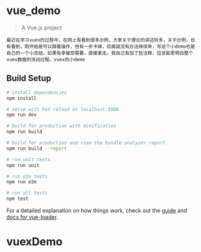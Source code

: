 # vue_demo

> A Vue.js project

```
最近在学习vuex的过程中，在网上有看到很多示例，大家关于理论的讲述较多，关于示例，也有看到，刚开始是可以跟着操作，但有一步卡掉，后面就没有办法继续来，写这个小demo也是自己的一个小总结，如果有幸被您需要，直接拿走。我自己有加了些注释，应该能更明白整个vuex数据的流动过程。vuex的小demo
```

## Build Setup

``` bash
# install dependencies
npm install

# serve with hot reload at localhost:8088
npm run dev

# build for production with minification
npm run build

# build for production and view the bundle analyzer report
npm run build --report

# run unit tests
npm run unit

# run e2e tests
npm run e2e

# run all tests
npm test
```

For a detailed explanation on how things work, check out the [guide](http://vuejs-templates.github.io/webpack/) and [docs for vue-loader](http://vuejs.github.io/vue-loader).
# vuexDemo
